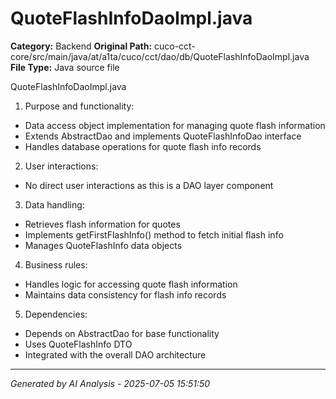 # QuoteFlashInfoDaoImpl.java

**Category:** Backend
**Original Path:** cuco-cct-core/src/main/java/at/a1ta/cuco/cct/dao/db/QuoteFlashInfoDaoImpl.java
**File Type:** Java source file

QuoteFlashInfoDaoImpl.java
1. Purpose and functionality:
- Data access object implementation for managing quote flash information
- Extends AbstractDao and implements QuoteFlashInfoDao interface
- Handles database operations for quote flash info records

2. User interactions:
- No direct user interactions as this is a DAO layer component

3. Data handling:
- Retrieves flash information for quotes
- Implements getFirstFlashInfo() method to fetch initial flash info
- Manages QuoteFlashInfo data objects

4. Business rules:
- Handles logic for accessing quote flash information
- Maintains data consistency for flash info records

5. Dependencies:
- Depends on AbstractDao for base functionality
- Uses QuoteFlashInfo DTO
- Integrated with the overall DAO architecture

---
*Generated by AI Analysis - 2025-07-05 15:51:50*
